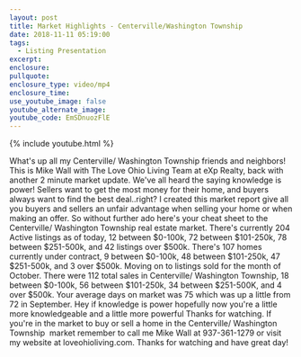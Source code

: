 ```yaml
---
layout: post
title: Market Highlights - Centerville/Washington Township
date: 2018-11-11 05:19:00
tags:
  - Listing Presentation
excerpt:
enclosure:
pullquote:
enclosure_type: video/mp4
enclosure_time:
use_youtube_image: false
youtube_alternate_image:
youtube_code: EmSDnuozFlE
---
```


{% include youtube.html %}

What's up all my Centerville/ Washington Township friends and neighbors! This is Mike Wall with The Love Ohio Living Team at eXp Realty, back with another 2 minute market update. We've all heard the saying knowledge is power! Sellers want to get the most money for their home, and buyers always want to find the best deal..right? I created this market report give all you buyers and sellers an unfair advantage when selling your home or when making an offer. So without further ado here's your cheat sheet to the Centerville/ Washington Township real estate market. There's currently 204 Active listings as of today, 12 between $0-100k, 72 between $101-250k, 78 between $251-500k, and 42 listings over $500k. There's 107 homes currently under contract, 9 between $0-100k, 48 between $101-250k, 47 $251-500k, and 3 over $500k. Moving on to listings sold for the month of October. There were 112 total sales in Centerville/ Washington Township, 18 between $0-100k, 56 between $101-250k, 34 between $251-500K, and 4 over $500k. Your average days on market was 75 which was up a little from 72 in September. Hey if knowledge is power hopefully now you're a little more knowledgeable and a little more powerful Thanks for watching. If you're in the market to buy or sell a home in the Centerville/ Washington Township  market remember to call me Mike Wall at 937-361-1279 or visit my website at loveohioliving.com. Thanks for watching and have great day!